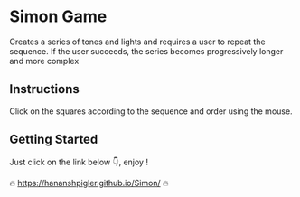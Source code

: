 # Simon Game
Creates a series of tones and lights and requires a user to repeat the sequence. If the user succeeds, the series becomes progressively longer and more complex

## Instructions
Click on the squares according to the sequence and order using the mouse.

## Getting Started
Just click on the link below 👇, enjoy !

🔥 https://hananshpigler.github.io/Simon/ 🔥
